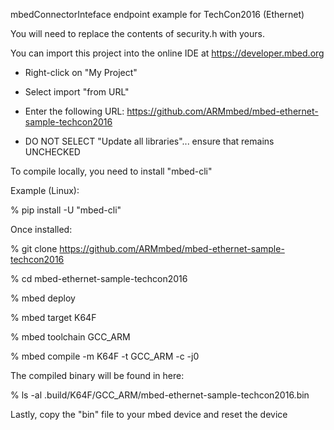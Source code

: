 mbedConnectorInteface endpoint example for TechCon2016 (Ethernet)

You will need to replace the contents of security.h with yours. 

You can import this project into the online IDE at https://developer.mbed.org

 - Right-click on "My Project"

 - Select import "from URL" 

 - Enter the following URL: https://github.com/ARMmbed/mbed-ethernet-sample-techcon2016

 - DO NOT SELECT "Update all libraries"... ensure that remains UNCHECKED 
 
To compile locally, you need to install "mbed-cli"

Example (Linux):

 % pip install -U "mbed-cli"

Once installed:

 % git clone https://github.com/ARMmbed/mbed-ethernet-sample-techcon2016

 % cd mbed-ethernet-sample-techcon2016

 % mbed deploy

 % mbed target K64F

 % mbed toolchain GCC_ARM

 % mbed compile -m K64F -t GCC_ARM -c -j0

The compiled binary will be found in here:

 % ls -al .build/K64F/GCC_ARM/mbed-ethernet-sample-techcon2016.bin

Lastly, copy the "bin" file to your mbed device and reset the device
